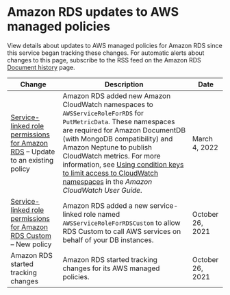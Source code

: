 # Amazon RDS updates to AWS managed policies<a name="rds-manpol-updates"></a>

View details about updates to AWS managed policies for Amazon RDS since this service began tracking these changes\. For automatic alerts about changes to this page, subscribe to the RSS feed on the Amazon RDS [Document history](https://docs.aws.amazon.com/AmazonRDS/latest/UserGuide/WhatsNew.html) page\.




| Change | Description | Date | 
| --- | --- | --- | 
|  [Service\-linked role permissions for Amazon RDS](UsingWithRDS.IAM.ServiceLinkedRoles.md#service-linked-role-permissions) – Update to an existing policy  |  Amazon RDS added new Amazon CloudWatch namespaces to `AWSServiceRoleForRDS` for `PutMetricData`\. These namespaces are required for Amazon DocumentDB \(with MongoDB compatibility\) and Amazon Neptune to publish CloudWatch metrics\. For more information, see [Using condition keys to limit access to CloudWatch namespaces](https://docs.aws.amazon.com/AmazonCloudWatch/latest/monitoring/iam-cw-condition-keys-namespace.html) in the *Amazon CloudWatch User Guide*\.  |  March 4, 2022  | 
|  [Service\-linked role permissions for Amazon RDS Custom](UsingWithRDS.IAM.ServiceLinkedRoles.md#slr-permissions-custom) – New policy  |  Amazon RDS added a new service\-linked role named `AWSServiceRoleForRDSCustom` to allow RDS Custom to call AWS services on behalf of your DB instances\.  |  October 26, 2021  | 
|  Amazon RDS started tracking changes  |  Amazon RDS started tracking changes for its AWS managed policies\.  |  October 26, 2021  | 
